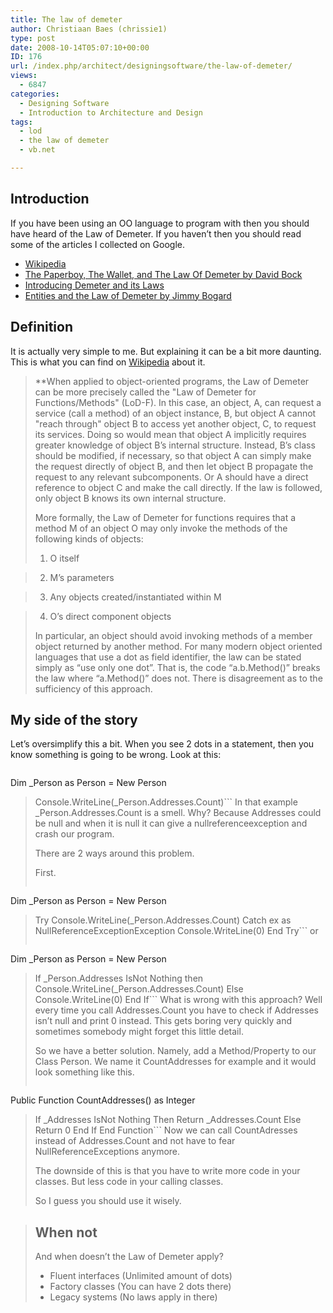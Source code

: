 ```yaml
---
title: The law of demeter
author: Christiaan Baes (chrissie1)
type: post
date: 2008-10-14T05:07:10+00:00
ID: 176
url: /index.php/architect/designingsoftware/the-law-of-demeter/
views:
  - 6847
categories:
  - Designing Software
  - Introduction to Architecture and Design
tags:
  - lod
  - the law of demeter
  - vb.net

---
```

## Introduction

If you have been using an OO language to program with then you should have heard of the Law of Demeter. If you haven&#8217;t then you should read some of the articles I collected on Google.

  * [Wikipedia][1]
  * [The Paperboy, The Wallet, and The Law Of Demeter by David Bock][2]
  * [Introducing Demeter and its Laws][3]
  * [Entities and the Law of Demeter by Jimmy Bogard][4]



## Definition

It is actually very simple to me. But explaining it can be a bit more daunting. This is what you can find on [Wikipedia][1] about it.

> **When applied to object-oriented programs, the Law of Demeter can be more precisely called the "Law of Demeter for Functions/Methods" (LoD-F). In this case, an object, A, can request a service (call a method) of an object instance, B, but object A cannot "reach through" object B to access yet another object, C, to request its services. Doing so would mean that object A implicitly requires greater knowledge of object B’s internal structure. Instead, B’s class should be modified, if necessary, so that object A can simply make the request directly of object B, and then let object B propagate the request to any relevant subcomponents. Or A should have a direct reference to object C and make the call directly. If the law is followed, only object B knows its own internal structure.</p> 
> 
> More formally, the Law of Demeter for functions requires that a method M of an object O may only invoke the methods of the following kinds of objects:
> 
> 1. O itself
     
> 2. M&#8217;s parameters
     
> 3. Any objects created/instantiated within M
     
> 4. O&#8217;s direct component objects
> 
> In particular, an object should avoid invoking methods of a member object returned by another method. For many modern object oriented languages that use a dot as field identifier, the law can be stated simply as &#8220;use only one dot&#8221;. That is, the code &#8220;a.b.Method()&#8221; breaks the law where &#8220;a.Method()&#8221; does not. There is disagreement as to the sufficiency of this approach.</strong></blockquote> 
> 
> 
> 
> ## My side of the story
> 
> Let&#8217;s oversimplify this a bit. When you see 2 dots in a statement, then you know something is going to be wrong. Look at this:
> 
> ```vbnet
Dim _Person as Person = New Person
> Console.WriteLine(_Person.Addresses.Count)```
> In that example _Person.Addresses.Count is a smell. Why? Because Addresses could be null and when it is null it can give a nullreferenceexception and crash our program.
> 
> There are 2 ways around this problem.
> 
> First.
> 
> ```vbnet
Dim _Person as Person = New Person
> Try
>    Console.WriteLine(_Person.Addresses.Count)
> Catch ex as NullReferenceExceptionException
>    Console.WriteLine(0)
> End Try```
> or 
> 
> ```vbnet
Dim _Person as Person = New Person
> If _Person.Addresses IsNot Nothing then
>    Console.WriteLine(_Person.Addresses.Count)
> Else
>    Console.WriteLine(0)
> End If```
> What is wrong with this approach? Well every time you call Addresses.Count you have to check if Addresses isn&#8217;t null and print 0 instead. This gets boring very quickly and sometimes somebody might forget this little detail.
> 
> So we have a better solution. Namely, add a Method/Property to our Class Person. We name it CountAddresses for example and it would look something like this.
> 
> ```vbnet
Public Function CountAddresses() as Integer
>    If _Addresses IsNot Nothing Then
>       Return _Addresses.Count
>    Else 
>       Return 0
>    End If
> End Function```
> Now we can call CountAdresses instead of Addresses.Count and not have to fear NullReferenceExceptions anymore.
> 
> The downside of this is that you have to write more code in your classes. But less code in your calling classes.
> 
> So I guess you should use it wisely.
  
> 
> 
> ## When not
> 
> And when doesn&#8217;t the Law of Demeter apply?
> 
>   * Fluent interfaces (Unlimited amount of dots)
>   * Factory classes (You can have 2 dots there)
>   * Legacy systems (No laws apply in there)

 [1]: http://en.wikipedia.org/wiki/Law_of_Demeter
 [2]: http://www.ccs.neu.edu/research/demeter/demeter-method/LawOfDemeter/paper-boy/demeter.pdf
 [3]: http://www.cmcrossroads.com/bradapp/docs/demeter-intro.html
 [4]: http://www.lostechies.com/blogs/jimmy_bogard/archive/2008/07/07/entities-and-the-law-of-demeter.aspx